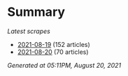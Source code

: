 # Summary
*Latest scrapes*
* [2021-08-19](https://github.com/nuuuwan/news_lk/blob/data/news_lk.2021-08-19.json) (152 articles)
* [2021-08-20](https://github.com/nuuuwan/news_lk/blob/data/news_lk.2021-08-20.json) (70 articles)

*Generated at 05:11PM, August 20, 2021*